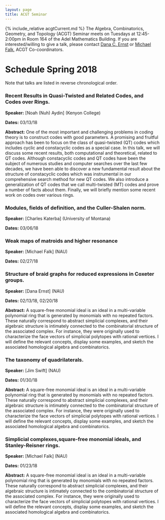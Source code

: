 ```yaml
---
layout: page
title: ACGT Seminar
---
```


{% include_relative acgtCurrent.md %}
The Algebra, Combinatorics, Geometry, and Topology (ACGT) Seminar meets on Tuesdays at 12:45-2:00pm in Room 164 of the Adel Mathematics Building. If you are interested/willing to give a talk, please contact [Dana C. Ernst](http://dcernst.github.io) or [Michael Falk](http://www.cefns.nau.edu/~falk/), ACGT Co-coordinators.

# Schedule Spring 2018 #

Note that talks are listed in reverse chronological order.

### Recent Results in Quasi-Twisted and Related Codes, and Codes over Rings.

**Speaker:** [Noah (Nuh) Aydin] (Kenyon College)

**Dates:** 03/13/18

**Abstract:** One of the most important and challenging problems in coding theory is to construct codes with good parameters. A promising and fruitful approach has been to focus on the class of quasi-twisted (QT) codes which includes cyclic and constacyclic codes as a special case. In this talk, we will discuss some recent results, both computational and theoretical, related to QT codes.  Although constacyclic codes and QT codes have been the subject of numerous studies and computer searches over the last few decades, we have been able to discover a new fundamental result about the structure of constacyclic codes which was instrumental in our comprehensive search method for new QT codes. We also introduce a generalization of QT codes that we call multi-twisted (MT) codes and prove a number of facts about them. Finally, we will briefly mention some recent work on codes over various rings.

### Modules, fields of definition, and the Culler-Shalen norm.

**Speaker:** [Charles Katerba] (University of Montana)

**Dates:** 03/06/18

### Weak maps of matroids and higher resonance

**Speaker:** [Michael Falk] (NAU)

**Dates:** 02/27/18

### Structure of braid graphs for reduced expressions in Coxeter groups.

**Speaker:** [Dana Ernst] (NAU)

**Dates:** 02/13/18, 02/20/18

**Abstract:** A square-free monomial ideal is an ideal in a multi-variable polynomial ring that is generated by monomials with no repeated factors. These naturally correspond to abstract simplicial complexes, and their algebraic structure is intimately connected to the combinatorial structure of the associated complex. For instance, they were originally used to characterize the face vectors of simplicial polytopes with rational vertices. I will define the relevant concepts, display some examples, and sketch the associated homological algebra and combinatorics.

### The taxonomy of quadrilaterals.

**Speaker:** [Jim Swift] (NAU)

**Dates:** 01/30/18

**Abstract:** A square-free monomial ideal is an ideal in a multi-variable polynomial ring that is generated by monomials with no repeated factors. These naturally correspond to abstract simplicial complexes, and their algebraic structure is intimately connected to the combinatorial structure of the associated complex. For instance, they were originally used to characterize the face vectors of simplicial polytopes with rational vertices. I will define the relevant concepts, display some examples, and sketch the associated homological algebra and combinatorics.

### Simplicial complexes,square-free monomial ideals, and Stanley-Reisner rings.

**Speaker:** [Michael Falk] (NAU)

**Dates:** 01/23/18

**Abstract:** A square-free monomial ideal is an ideal in a multi-variable polynomial ring that is generated by monomials with no repeated factors. These naturally correspond to abstract simplicial complexes, and their algebraic structure is intimately connected to the combinatorial structure of the associated complex. For instance, they were originally used to characterize the face vectors of simplicial polytopes with rational vertices. I will define the relevant concepts, display some examples, and sketch the associated homological algebra and combinatorics.
